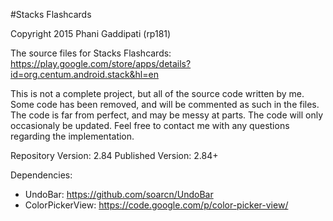 #Stacks Flashcards

Copyright 2015 Phani Gaddipati (rp181)

The source files for Stacks Flashcards: https://play.google.com/store/apps/details?id=org.centum.android.stack&hl=en

  This is not a complete project, but all of the source code written by me. Some code has been removed, and will be commented as such in the files. The code is far from perfect, and may be messy at parts. The code will only occasionaly be updated. Feel free to contact me with any questions regarding the implementation.
  
Repository Version: 2.84
Published Version: 2.84+

Dependencies:
  - UndoBar: https://github.com/soarcn/UndoBar
  - ColorPickerView: https://code.google.com/p/color-picker-view/
